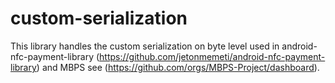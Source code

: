 custom-serialization
====================

This library handles the custom serialization on byte level used in android-nfc-payment-library (https://github.com/jetonmemeti/android-nfc-payment-library) and MBPS see (https://github.com/orgs/MBPS-Project/dashboard).
